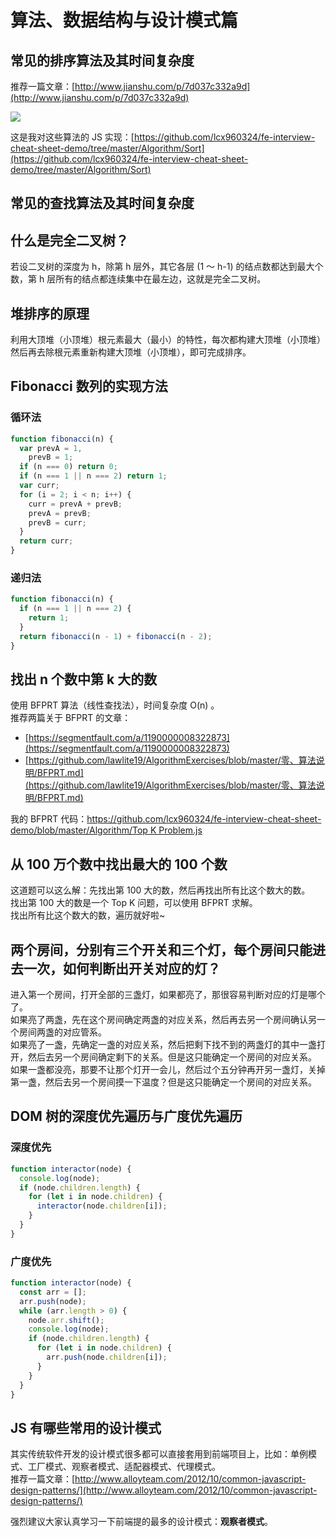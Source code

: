 # 算法、数据结构与设计模式篇

## 常见的排序算法及其时间复杂度

推荐一篇文章：[http://www.jianshu.com/p/7d037c332a9d](http://www.jianshu.com/p/7d037c332a9d)

![](../assets/sort.png)

这是我对这些算法的 JS 实现：[https://github.com/lcx960324/fe-interview-cheat-sheet-demo/tree/master/Algorithm/Sort](https://github.com/lcx960324/fe-interview-cheat-sheet-demo/tree/master/Algorithm/Sort)

## 常见的查找算法及其时间复杂度

## 什么是完全二叉树？

若设二叉树的深度为 h，除第 h 层外，其它各层 \(1 ～ h-1\) 的结点数都达到最大个数，第 h 层所有的结点都连续集中在最左边，这就是完全二叉树。

## 堆排序的原理

利用大顶堆（小顶堆）根元素最大（最小）的特性，每次都构建大顶堆（小顶堆）然后再去除根元素重新构建大顶堆（小顶堆），即可完成排序。

## Fibonacci 数列的实现方法

### 循环法

```javascript
function fibonacci(n) {
  var prevA = 1,
    prevB = 1;
  if (n === 0) return 0;
  if (n === 1 || n === 2) return 1;
  var curr;
  for (i = 2; i < n; i++) {
    curr = prevA + prevB;
    prevA = prevB;
    prevB = curr;
  }
  return curr;
}
```

### 递归法

```javascript
function fibonacci(n) {
  if (n === 1 || n === 2) {
    return 1;
  }
  return fibonacci(n - 1) + fibonacci(n - 2);
}
```

## 找出 n 个数中第 k 大的数

使用 BFPRT 算法（线性查找法），时间复杂度 O\(n\) 。  
推荐两篇关于 BFPRT 的文章：

- [https://segmentfault.com/a/1190000008322873](https://segmentfault.com/a/1190000008322873)
- [https://github.com/lawlite19/AlgorithmExercises/blob/master/零、算法说明/BFPRT.md](https://github.com/lawlite19/AlgorithmExercises/blob/master/零、算法说明/BFPRT.md)

我的 BFPRT 代码：[https://github.com/lcx960324/fe-interview-cheat-sheet-demo/blob/master/Algorithm/Top K Problem.js](https://github.com/lcx960324/fe-interview-cheat-sheet-demo/blob/master/Algorithm/Top%20K%20Problem.js)

## 从 100 万个数中找出最大的 100 个数

这道题可以这么解：先找出第 100 大的数，然后再找出所有比这个数大的数。  
找出第 100 大的数是一个 Top K 问题，可以使用 BFPRT 求解。  
找出所有比这个数大的数，遍历就好啦~

## 两个房间，分别有三个开关和三个灯，每个房间只能进去一次，如何判断出开关对应的灯？

进入第一个房间，打开全部的三盏灯，如果都亮了，那很容易判断对应的灯是哪个了。  
如果亮了两盏，先在这个房间确定两盏的对应关系，然后再去另一个房间确认另一个房间两盏的对应管系。  
如果亮了一盏，先确定一盏的对应关系，然后把剩下找不到的两盏灯的其中一盏打开，然后去另一个房间确定剩下的关系。但是这只能确定一个房间的对应关系。  
如果一盏都没亮，那要不让那个灯开一会儿，然后过个五分钟再开另一盏灯，关掉第一盏，然后去另一个房间摸一下温度？但是这只能确定一个房间的对应关系。

## DOM 树的深度优先遍历与广度优先遍历

### 深度优先

```javascript
function interactor(node) {
  console.log(node);
  if (node.children.length) {
    for (let i in node.children) {
      interactor(node.children[i]);
    }
  }
}
```

### 广度优先

```javascript
function interactor(node) {
  const arr = [];
  arr.push(node);
  while (arr.length > 0) {
    node.arr.shift();
    console.log(node);
    if (node.children.length) {
      for (let i in node.children) {
        arr.push(node.children[i]);
      }
    }
  }
}
```

## JS 有哪些常用的设计模式

其实传统软件开发的设计模式很多都可以直接套用到前端项目上，比如：单例模式、工厂模式、观察者模式、适配器模式、代理模式。  
推荐一篇文章：[http://www.alloyteam.com/2012/10/common-javascript-design-patterns/](http://www.alloyteam.com/2012/10/common-javascript-design-patterns/)

强烈建议大家认真学习一下前端提的最多的设计模式：**观察者模式**。
